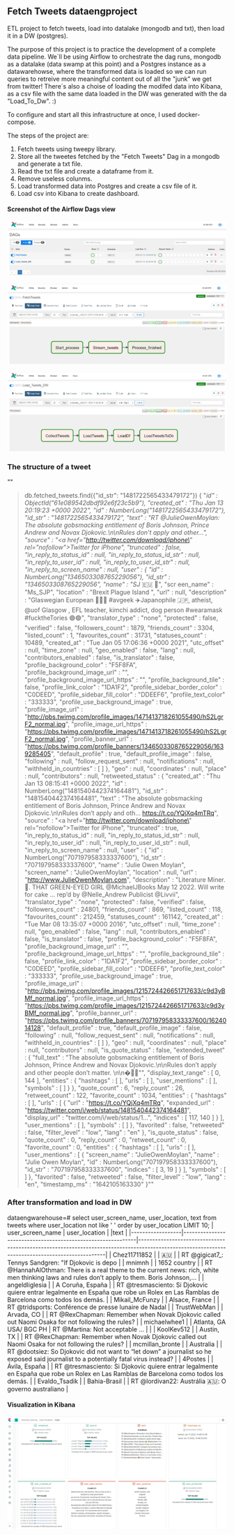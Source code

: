 ## Fetch Tweets dataengproject

ETL project to fetch tweets, load into datalake (mongodb and txt), then load it in a DW (postgres).

The purpose of this project is to practice the development of a complete data pipeline. We´ll be using Airflow to orchestrate the dag runs, mongodb as a datalake (data swamp at this point) and a Postgres instance as a datawarehowse, where the transformed data is loaded so we can run queries to retreive more meaningful content out of all the "junk" we get from twitter! There´s also a choise of loading the modifed data into Kibana, as a csv file with the same data loaded in the DW was generated with the da "Load_To_Dw".  :)  

To configure and start all this infrastructure at once, I used docker-compose. 

The steps of the project are:

1. Fetch tweets using tweepy library.
2. Store all the tweetes fetched by the "Fetch Tweets" Dag in a mongodb and generate a txt file.
3. Read the txt file and create a dataframe from it.
4. Remove useless colunms.
5. Load transformed data into Postgres and create a csv file of it.
6. Load csv into Kibana to create dashboard.

#### Screenshot of the Airflow Dags view
![Airflow page](Airflow.jpg)


![Dag FetchTweets](FetchTweets.jpg)


![Dag Load into DW](Load_To_Dw.jpg)


### The structure of a tweet

""
> db.fetched_tweets.find({"id_str": "1481722565433479172"})
{ "_id" : ObjectId("61e089542dbdf92e6f23c5b9"), "created_at" : "Thu Jan 13 20:19:23 +0000 2022", "id" : NumberLong("1481722565433479172"), "id_str" : "1481722565433479172", "text" : "RT @JulieOwenMoylan: The absolute gobsmacking entitlement of Boris Johnson, Prince Andrew and Novax Djokovic.\n\nRules don’t apply and other…", "source" : "<a href=\"http://twitter.com/download/iphone\" rel=\"nofollow\">Twitter for iPhone</a>", "truncated" : false, "in_reply_to_status_id" : null, "in_reply_to_status_id_str" : null, "in_reply_to_user_id" : null, "in_reply_to_user_id_str" : null, "in_reply_to_screen_name" : null, "user" : { "id" : NumberLong("1346503308765229056"), "id_str" : "1346503308765229056", "name" : "SJ_ 🇪🇺 🏴󠁧󠁢󠁳󠁣󠁴󠁿", "scr        een_name" : "Ms_SJP", "location" : "Brexit Plague Island ", "url" : null, "description" : "Glaswegian European 🏴󠁧󠁢󠁳󠁣󠁴󠁿🇪🇺 #avgeek ✈️Japanophile 🇯🇵, atheist, @uof          Glasgow , EFL teacher, kimchi addict, dog person #wearamask #fucktheTories 🟣🟢", "translator_type"   : "none", "protected" : false, "verified" : false, "followers_count" : 1879, "friends_count" : 3304, "listed_count" : 1, "favourites_count" : 31731, "statuses_count" : 10489, "created_at" : "Tue Jan 05 17:06:36 +0000 2021", "utc_offset" : null, "time_zone" : null, "geo_enabled" : false, "lang" : null, "contributors_enabled" : false, "is_translator" : false, "profile_background_color" : "F5F8FA", "profile_background_image_url" : "", "profile_background_image_url_https" : "", "profile_background_tile" : false, "profile_link_color" : "1DA1F2", "profile_sidebar_border_color" : "C0DEED", "profile_sidebar_fill_color" : "DDEEF6", "profile_text_color" : "333333", "profile_use_background_image" : true, "profile_image_url" : "http://pbs.twimg.com/profile_images/1471413718261055490/hS2LgrF2_normal.jpg", "profile_image_url_https" : "https://pbs.twimg.com/profile_images/1471413718261055490/hS2LgrF2_normal.jpg", "profile_banner_url" : "https://pbs.twimg.com/profile_banners/1346503308765229056/1639285405", "default_profile" : true, "default_profile_image" : false, "following" : null, "follow_request_sent" : null, "notifications" : null, "withheld_in_countries" : [ ] }, "geo" : null, "coordinates" : null, "place" : null, "contributors" : null, "retweeted_status" : { "created_at" : "Thu Jan 13 08:15:41 +0000 2022", "id" : NumberLong("1481540442374164481"), "id_str" : "1481540442374164481", "text" : "The absolute gobsmacking entitlement of Boris Johnson, Prince Andrew and Novax Djokovic.\n\nRules don’t apply and oth… https://t.co/YQjXq4mTRq", "source" : "<a href=\"http://twitter.com/download/iphone\" rel=\"nofollow\">Twitter for iPhone</a>", "truncated" : true, "in_reply_to_status_id" : null, "in_reply_to_status_id_str" : null, "in_reply_to_user_id" : null, "in_reply_to_user_id_str" : null, "in_reply_to_screen_name" : null, "user" : { "id" : NumberLong("707197958333337600"), "id_str" : "707197958333337600", "name" : "Julie Owen Moylan", "screen_name" : "JulieOwenMoylan", "location" : null, "url" : "http://www.JulieOwenMoylan.com", "description" : "Literature Miner. 🏴󠁧󠁢󠁷󠁬󠁳󠁿. THAT GREEN-EYED GIRL @MichaelJBooks May 12 2022. Will write for cake      ...  rep’d by @Nelle_Andrew Publicist @Livvii", "translator_type" : "none", "protected" : false, "verified" : false, "followers_count" : 24801, "friends_count" : 869, "listed_count" : 118, "favourites_count" : 212459, "statuses_count" : 161142, "created_at" : "Tue Mar 08 13:35:07 +0000 2016", "utc_offset" : null, "time_zone" : null, "geo_enabled" : false, "lang" : null, "contributors_enabled" : false, "is_translator" : false, "profile_background_color" : "F5F8FA", "profile_background_image_url" : "", "profile_background_image_url_https" : "", "profile_background_tile" : false, "profile_link_color" : "1DA1F2", "profile_sidebar_border_color" : "C0DEED", "profile_sidebar_fill_color" : "DDEEF6", "profile_text_color" : "333333", "profile_use_background_image" : true, "profile_image_url" : "http://pbs.twimg.com/profile_images/1215724426651717633/c9d3yBMf_normal.jpg", "profile_image_url_https" : "https://pbs.twimg.com/profile_images/1215724426651717633/c9d3yBMf_normal.jpg", "profile_banner_url" : "https://pbs.twimg.com/profile_banners/707197958333337600/1624014128", "default_profile" : true, "default_profile_image" : false, "following" : null, "follow_request_sent" : null, "notifications" : null, "withheld_in_countries" : [ ] }, "geo" : null, "coordinates" : null, "place" : null, "contributors" : null, "is_quote_status" : false, "extended_tweet" : { "full_text" : "The absolute gobsmacking entitlement of Boris Johnson, Prince Andrew and Novax Djokovic.\n\nRules don’t apply and other people don’t matter. \n\n�🤬🤬"", "display_text_range" : [ 0, 144 ], "entities" : { "hashtags" : [ ], "urls" : [ ], "user_mentions" : [ ], "symbols" : [ ] } }, "quote_count" : 6, "reply_count" : 26, "retweet_count" : 122, "favorite_count" : 1034, "entities" : { "hashtags" : [ ], "urls" : [ { "url" : "https://t.co/YQjXq4mTRq", "expanded_url" : "https://twitter.com/i/web/status/1481540442374164481", "display_url" : "twitter.com/i/web/status/1…", "indices" : [ 117, 140 ] } ], "user_mentions" : [ ], "symbols" : [ ] }, "favorited" : false, "retweeted" : false, "filter_level" : "low", "lang" : "en" }, "is_quote_status" : false, "quote_count" : 0, "reply_count" : 0, "retweet_count" : 0, "favorite_count" : 0, "entities" : { "hashtags" : [ ], "urls" : [ ], "user_mentions" : [ { "screen_name" : "JulieOwenMoylan", "name" : "Julie Owen Moylan", "id" : NumberLong("707197958333337600"), "id_str" : "707197958333337600", "indices" : [ 3, 19 ] } ], "symbols" : [ ] }, "favorited" : false, "retweeted" : false, "filter_level" : "low", "lang" : "en", "timestamp_ms" : "1642105163330" }""


### After transformation and load in DW

dataengwarehouse=# select user_screen_name, user_location, text from tweets where user_location not like ' ' order by user_location LIMIT 10;
| user_screen_name | user_location                                               | \|text                                                                                                                                         |
|------------------|-------------------------------------------------------------|------------------------------------------------------------------------------------------------------------------------------------------------|
| Chez11711852     | \| 🇦🇺                                                       | \| RT @gigicat7_: Tennys Sandgren: "If Djokovic is depo                                                                                        |
| mnimnh           | \| 1652 country                                             | \| RT @HannahAlOthman: There is a real theme to the current news: rich, white men thinking laws and rules don’t apply to them. Boris Johnson,… |
| angeldliglesia   | \| A Coruña, España                                         | \| RT @tresmasciento: Si Djokovic quiere entrar legalmente en España que robe un Rolex en Las Ramblas de Barcelona como todos los demás.       |
| Mikail_McFunzy   | \| Alsace, France                                           | \| RT @tridsports: Conférence de presse lunaire de Nadal                                                                                       |
| TrustWebMan      | \| Arvada, CO                                               | \| RT @RexChapman: Remember when Novak Djokovic called out Naomi Osaka for not following the rules?                                            |
| michaelwhee1     | \| Atlanta, GA USA/ BGC PH \| RT @Martina: Not acceptable … |                                                                                                                                                |
| KoolKev512       | \| Austin, TX                                               | \| RT @RexChapman: Remember when Novak Djokovic called out Naomi Osaka for not following the rules?                                            |
| mcmillan_bronte  | \| Australia                                                | \| RT @dootsiez: So Djokovic did not want to “let down” a journalist so he exposed said journalist to a potentially fatal virus instead?       |
| 4Postes          | \| Ávila, España                                            | \| RT @tresmasciento: Si Djokovic quiere entrar legalmente en España que robe un Rolex en Las Ramblas de Barcelona como todos los demás.       |
| Evaldo_Tsadik    | \| Bahia-Brasil                                             | \| RT @lordivan22: Austrália 🇦🇺: O governo australiano                                                                                         |



#### Visualization in Kibana

![kibana](Kibana.jpg)
